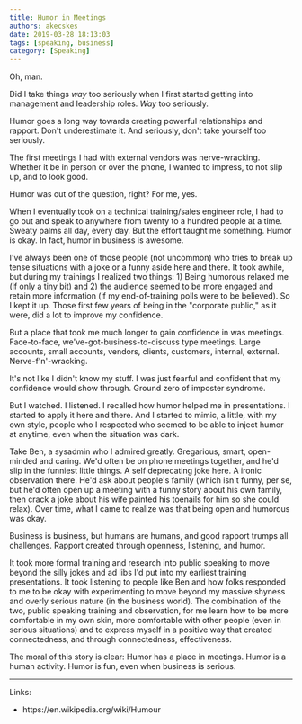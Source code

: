```yaml
---
title: Humor in Meetings
authors: akecskes
date: 2019-03-28 18:13:03
tags: [speaking, business]
category: [Speaking]
---
```


<p>Oh, man.</p>
<p>Did I take things <em>way</em> too seriously when I first started getting into management and leadership roles. <em>Way</em> too seriously.</p>
<p>Humor goes a long way towards creating powerful relationships and rapport. Don't underestimate it. And seriously, don't take yourself too seriously.</p>

<!-- truncate -->


<p>The first meetings I had with external vendors was nerve-wracking. Whether it be in person or over the phone, I wanted to impress, to not slip up, and to look good.</p>
<p>Humor was out of the question, right? For me, yes.</p>
<p>When I eventually took on a technical training/sales engineer role, I had to go out and speak to anywhere from twenty to a hundred people at a time. Sweaty palms all day, every day. But the effort taught me something. Humor is okay. In fact, humor in business is awesome.</p>
<p>I've always been one of those people (not uncommon) who tries to break up tense situations with a joke or a funny aside here and there. It took awhile, but during my trainings I realized two things: 1) Being humorous relaxed me (if only a tiny bit) and 2) the audience seemed to be more engaged and retain more information (if my end-of-training polls were to be believed). So I kept it up. Those first few years of being in the "corporate public," as it were, did a lot to improve my confidence.</p>
<p>But a place that took me much longer to gain confidence in was meetings. Face-to-face, we've-got-business-to-discuss type meetings. Large accounts, small accounts, vendors, clients, customers, internal, external. Nerve-f'n'-wracking.</p>
<p>It's not like I didn't know my stuff. I was just fearful and confident that my confidence would show through. Ground zero of imposter syndrome. </p>
<p>But I watched. I listened. I recalled how humor helped me in presentations. I started to apply it here and there. And I started to mimic, a little, with my own style, people who I respected who seemed to be able to inject humor at anytime, even when the situation was dark.</p>
<p>Take Ben, a sysadmin who I admired greatly. Gregarious, smart, open-minded and caring. We'd often be on phone meetings together, and he'd slip in the funniest little things. A self deprecating joke here. A ironic observation there. He'd ask about people's family (which isn't funny, per se, but he'd often open up a meeting with a funny story about his own family, then crack a joke about his wife painted his toenails for him so she could relax). Over time, what I came to realize was that being open and humorous was okay. </p>
<p>Business is business, but humans are humans, and good rapport trumps all challenges. Rapport created through openness, listening, and humor.</p>
<p>It took more formal training and research into public speaking to move beyond the silly jokes and ad libs I'd put into my earliest training presentations. It took listening to people like Ben and how folks responded to me to be okay with experimenting to move beyond my massive shyness and overly serious nature (in the business world). The combination of the two, public speaking training and observation, for me learn how to be more comfortable in my own skin, more comfortable with other people (even in serious situations) and to express myself in a positive way that created connectedness, and through connectedness, effectiveness.</p>
<p>The moral of this story is clear: Humor has a place in meetings. Humor is a human activity. Humor is fun, even when business is serious. </p>
<hr />
<p>Links:</p>
<ul>
<li>https://en.wikipedia.org/wiki/Humour</li>
</ul>